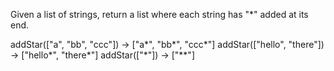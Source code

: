 Given a list of strings, return a list where each string has "*" added at its end.

addStar(["a", "bb", "ccc"]) → ["a*", "bb*", "ccc*"]
addStar(["hello", "there"]) → ["hello*", "there*"]
addStar(["*"]) → ["**"]